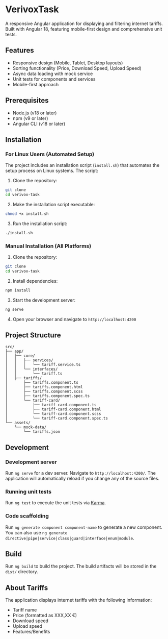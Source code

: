 # VerivoxTask

A responsive Angular application for displaying and filtering internet tariffs. Built with Angular 18, featuring mobile-first design and comprehensive unit tests.

## Features

- Responsive design (Mobile, Tablet, Desktop layouts)
- Sorting functionality (Price, Download Speed, Upload Speed)
- Async data loading with mock service
- Unit tests for components and services
- Mobile-first approach

## Prerequisites

- Node.js (v18 or later)
- npm (v9 or later)
- Angular CLI (v18 or later)

## Installation

### For Linux Users (Automated Setup)

The project includes an installation script (`install.sh`) that automates the setup process on Linux systems. The script:

1. Clone the repository:
```bash
git clone 
cd verivox-task
```

2. Make the installation script executable:
```bash
chmod +x install.sh
```

3. Run the installation script:
```bash
./install.sh
```

### Manual Installation (All Platforms)

1. Clone the repository:
```bash
git clone 
cd verivox-task
```

2. Install dependencies:
```bash
npm install
```

3. Start the development server:
```bash
ng serve
```

4. Open your browser and navigate to `http://localhost:4200`

## Project Structure

```
src/
├── app/
│   ├── core/
│   │   ├── services/
│   │   │   └── tariff.service.ts
│   │   └── interfaces/
│   │       └── tariff.ts
│   ├── tariffs/
│       ├── tariffs.component.ts
│       ├── tariffs.component.html
│       ├── tariffs.component.scss
│       ├── tariffs.component.spec.ts
│       └── tariff-card/
│           ├── tariff-card.component.ts
│           ├── tariff-card.component.html
│           └── tariff-card.component.scss
│           └── tariff-card.component.spec.ts
└── assets/
    └── mock-data/
        └── tariffs.json
```

## Development

### Development server

Run `ng serve` for a dev server. Navigate to `http://localhost:4200/`. The application will automatically reload if you change any of the source files.

### Running unit tests

Run `ng test` to execute the unit tests via [Karma](https://karma-runner.github.io).

### Code scaffolding

Run `ng generate component component-name` to generate a new component. You can also use `ng generate directive|pipe|service|class|guard|interface|enum|module`.


## Build

Run `ng build` to build the project. The build artifacts will be stored in the `dist/` directory.


## About Tariffs

The application displays internet tariffs with the following information:
- Tariff name
- Price (formatted as XXX,XX €)
- Download speed
- Upload speed
- Features/Benefits

